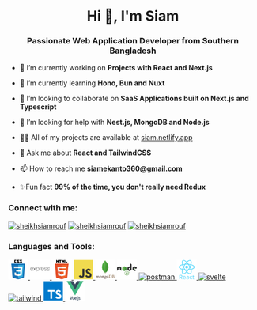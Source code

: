 <h1 align="center">Hi 👋, I'm Siam</h1>
<h3 align="center">Passionate Web Application Developer from Southern Bangladesh</h3>

- 🔭 I’m currently working on **Projects with React and Next.js**

- 🌱 I’m currently learning **Hono, Bun and Nuxt**

- 👯 I’m looking to collaborate on **SaaS Applications built on Next.js and Typescript**

- 🤝 I’m looking for help with **Nest.js, MongoDB and Node.js**

- 👨‍💻 All of my projects are available at [siam.netlify.app](https://siam.netlify.app)

- 💬 Ask me about **React and TailwindCSS**

- 📫 How to reach me **siamekanto360@gmail.com**

- ✨Fun fact **99% of the time, you don't really need Redux**

<h3 align="left">Connect with me:</h3>
<p align="left">
<a href="https://twitter.com/sheikhsiamrouf" target="blank"><img align="center" src="https://cdn.jsdelivr.net/npm/simple-icons@3.0.1/icons/twitter.svg" alt="sheikhsiamrouf" height="30" width="40" /></a>
<a href="https://fb.com/sheikhsiamrouf" target="blank"><img align="center" src="https://cdn.jsdelivr.net/npm/simple-icons@3.0.1/icons/facebook.svg" alt="sheikhsiamrouf" height="30" width="40" /></a>
<a href="https://instagram.com/sheikhsiamrouf" target="blank"><img align="center" src="https://cdn.jsdelivr.net/npm/simple-icons@3.0.1/icons/instagram.svg" alt="sheikhsiamrouf" height="30" width="40" /></a>
</p>

<h3 align="left">Languages and Tools:</h3>


<p align="left"> <a href="https://www.w3schools.com/css/" target="_blank"> <img src="https://raw.githubusercontent.com/devicons/devicon/master/icons/css3/css3-original-wordmark.svg" alt="css3" width="40" height="40"/> </a> <a href="https://expressjs.com" target="_blank"> <img src="https://raw.githubusercontent.com/devicons/devicon/master/icons/express/express-original-wordmark.svg" alt="express" width="40" height="40"/> </a> <a href="https://www.w3.org/html/" target="_blank"> <img src="https://raw.githubusercontent.com/devicons/devicon/master/icons/html5/html5-original-wordmark.svg" alt="html5" width="40" height="40"/> </a> <a href="https://developer.mozilla.org/en-US/docs/Web/JavaScript" target="_blank"> <img src="https://raw.githubusercontent.com/devicons/devicon/master/icons/javascript/javascript-original.svg" alt="javascript" width="40" height="40"/> </a> <a href="https://www.mongodb.com/" target="_blank"> <img src="https://raw.githubusercontent.com/devicons/devicon/master/icons/mongodb/mongodb-original-wordmark.svg" alt="mongodb" width="40" height="40"/> </a> <a href="https://nodejs.org" target="_blank"> <img src="https://raw.githubusercontent.com/devicons/devicon/master/icons/nodejs/nodejs-original-wordmark.svg" alt="nodejs" width="40" height="40"/> </a> <a href="https://postman.com" target="_blank"> <img src="https://www.vectorlogo.zone/logos/getpostman/getpostman-icon.svg" alt="postman" width="40" height="40"/> </a> <a href="https://reactjs.org/" target="_blank"> <img src="https://raw.githubusercontent.com/devicons/devicon/master/icons/react/react-original-wordmark.svg" alt="react" width="40" height="40"/> </a> <a href="https://svelte.dev" target="_blank"> <img src="https://upload.wikimedia.org/wikipedia/commons/1/1b/Svelte_Logo.svg" alt="svelte" width="40" height="40"/> </a> <a href="https://tailwindcss.com/" target="_blank"> <img src="https://www.vectorlogo.zone/logos/tailwindcss/tailwindcss-icon.svg" alt="tailwind" width="40" height="40"/> </a> <a href="https://www.typescriptlang.org/" target="_blank"> <img src="https://raw.githubusercontent.com/devicons/devicon/master/icons/typescript/typescript-original.svg" alt="typescript" width="40" height="40"/> </a> <a href="https://vuejs.org/" target="_blank"> <img src="https://raw.githubusercontent.com/devicons/devicon/master/icons/vuejs/vuejs-original-wordmark.svg" alt="vuejs" width="40" height="40"/> </a> </p>
